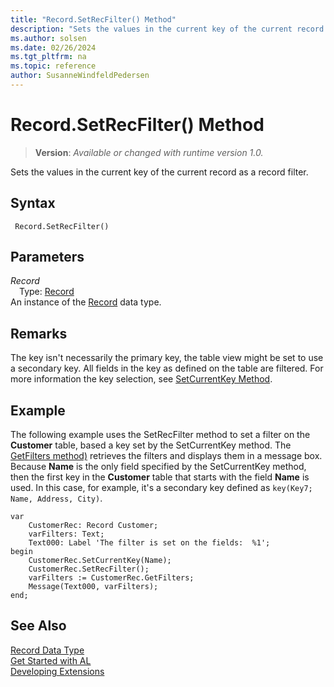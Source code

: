 ```yaml
---
title: "Record.SetRecFilter() Method"
description: "Sets the values in the current key of the current record as a record filter."
ms.author: solsen
ms.date: 02/26/2024
ms.tgt_pltfrm: na
ms.topic: reference
author: SusanneWindfeldPedersen
---
```

[//]: # (START>DO_NOT_EDIT)
[//]: # (IMPORTANT:Do not edit any of the content between here and the END>DO_NOT_EDIT.)
[//]: # (Any modifications should be made in the .xml files in the ModernDev repo.)
# Record.SetRecFilter() Method
> **Version**: _Available or changed with runtime version 1.0._

Sets the values in the current key of the current record as a record filter.


## Syntax
```AL
 Record.SetRecFilter()
```
## Parameters
*Record*  
&emsp;Type: [Record](record-data-type.md)  
An instance of the [Record](record-data-type.md) data type.  


[//]: # (IMPORTANT: END>DO_NOT_EDIT)

## Remarks  

The key isn't necessarily the primary key, the table view might be set to use a secondary key. All fields in the key as defined on the table are filtered. For more information the key selection, see [SetCurrentKey Method](record-setcurrentkey-method.md).

## Example  

The following example uses the SetRecFilter method to set a filter on the **Customer** table, based a key set by the SetCurrentKey method. The [GetFilters method)](record-getfilters-method.md) retrieves the filters and displays them in a message box. Because **Name** is the only field specified by the SetCurrentKey method, then the first key in the **Customer** table that starts with the field **Name** is used. In this case, for example, it's a secondary key defined as `key(Key7; Name, Address, City)`.

```al
var
    CustomerRec: Record Customer;
    varFilters: Text;
    Text000: Label 'The filter is set on the fields:  %1';
begin
    CustomerRec.SetCurrentKey(Name);
    CustomerRec.SetRecFilter();
    varFilters := CustomerRec.GetFilters;
    Message(Text000, varFilters);
end;
```
  
## See Also
[Record Data Type](record-data-type.md)  
[Get Started with AL](../../devenv-get-started.md)  
[Developing Extensions](../../devenv-dev-overview.md)